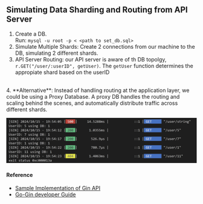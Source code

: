 ## Simulating Data Sharding and Routing from API Server
1. Create a DB.<br>
Run: `mysql -u root -p < <path to set_db.sql>`
2. Simulate Multiple Shards: Create 2 connections from our machine to the DB, simulating 2 different shards.
3. API Server Routing: our API server is aware of th DB topolgy, `r.GET("/user/:userID", getUser)`.
The `getUser` function determines the appropiate shard based on the userID
<br>
4. **Alternative**: Instead of handling routing at the application layer, we could be using a Proxy Database. A proxy DB handles the routing and scaling behind the scenes, and automatically distribute traffic across different shards.

![alt text](../images/sharding.png)

#### Reference
- [Sample Implementation of Gin API](../golang-prerequisites/gin/main.go)
- [Go-Gin developer Guide](https://pkg.go.dev/github.com/gin-gonic/gin#section-readme)